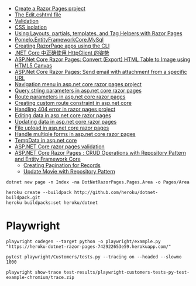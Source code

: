 - [Create a Razor Pages project](https://learn.microsoft.com/en-us/aspnet/core/razor-pages/?view=aspnetcore-9.0&tabs=visual-studio-code#create-a-razor-pages-project)
- [The Edit.cshtml file](https://learn.microsoft.com/en-us/aspnet/core/razor-pages/?view=aspnetcore-9.0&tabs=visual-studio-code#the-editcshtml-file)
- [Validation](https://learn.microsoft.com/en-us/aspnet/core/razor-pages/?view=aspnetcore-9.0&tabs=visual-studio-code#validation)
- [CSS isolation](https://learn.microsoft.com/en-us/aspnet/core/razor-pages/?view=aspnetcore-9.0&tabs=visual-studio-code#css-isolation)
- [Using Layouts, partials, templates, and Tag Helpers with Razor Pages](https://learn.microsoft.com/en-us/aspnet/core/razor-pages/?view=aspnetcore-9.0&tabs=visual-studio-code#using-layouts-partials-templates-and-tag-helpers-with-razor-pages)
- [Pomelo.EntityFrameworkCore.MySql](https://github.com/PomeloFoundation/Pomelo.EntityFrameworkCore.MySql?tab=readme-ov-file#2-services-configuration)
- [Creating RazorPage apps using the CLI](https://tattoocoder.com/creating-razorpage-apps-using-the-cli/)
- [.NET Core 中正确使用 HttpClient 的姿势](https://www.cnblogs.com/willick/p/net-core-httpclient.html)
- [ASP.Net Core Razor Pages: Convert (Export) HTML Table to Image using HTML5 Canvas](https://www.aspsnippets.com/Articles/5153/ASPNet-Core-Razor-Pages-Convert-Export-HTML-Table-to-Image-using-HTML5-Canvas/)
- [ASP.Net Core Razor Pages: Send email with attachment from a specific URL](https://www.aspsnippets.com/Articles/5045/ASPNet-Core-Razor-Pages-Send-email-with-attachment-from-a-specific-URL/)
- [Navigation menu in asp.net core razor pages project](https://csharp-video-tutorials.blogspot.com/2019/11/layout-view-in-razor-pages-project.html)
- [Query string parameters in asp.net core razor pages](https://csharp-video-tutorials.blogspot.com/2019/12/query-string-parameters-in-aspnet-core.html)
- [Route parameters in asp.net core razor pages](https://csharp-video-tutorials.blogspot.com/2019/12/route-parameters-in-aspnet-core-razor.html)
- [Creating custom route constraint in asp.net core](https://csharp-video-tutorials.blogspot.com/2019/12/aspnet-core-custom-route-constraint.html)
- [Handling 404 error in razor pages project](https://csharp-video-tutorials.blogspot.com/2019/12/handling-404-error-in-razor-pages.html)
- [Editing data in asp.net core razor pages](https://csharp-video-tutorials.blogspot.com/2019/12/editing-data-in-aspnet-core-razor-pages.html)
- [Updating data in asp.net core razor pages](https://csharp-video-tutorials.blogspot.com/2020/01/updating-data-in-aspnet-core-razor-pages.html)
- [File upload in asp.net core razor pages](https://csharp-video-tutorials.blogspot.com/2020/01/file-upload-in-aspnet-core-razor-pages.html)
- [Handle multiple forms in asp.net core razor pages](https://csharp-video-tutorials.blogspot.com/2020/01/handle-multiple-forms-in-aspnet-core.html)
- [TempData in asp.net core](https://csharp-video-tutorials.blogspot.com/2020/01/tempdata-in-aspnet-core.html)
- [ASP.NET Core razor pages validation](https://csharp-video-tutorials.blogspot.com/2020/01/aspnet-core-razor-pages-validation.html)
- [ASP.NET Core Razor Pages : CRUD Operations with Repository Pattern and Entity Framework Core](https://www.hosting.work/aspnet-core-razor-pages-repository-pattern-ef-core/)
  - [Creating Pagination for Records](https://www.hosting.work/aspnet-core-razor-pages-repository-pattern-ef-core/#pagination)
  - [Update Movie with Repository Pattern](https://www.hosting.work/aspnet-core-razor-pages-repository-pattern-ef-core/#update)
```
dotnet new page -n Index -na DotNetRazorPages.Pages.Area -o Pages/Area
```
```
heroku create --buildpack http://github.com/heroku/dotnet-buildpack.git
heroku buildpacks:set heroku/dotnet
```
# Playwright
```
playwright codegen --target python -o playwright/example.py "https://heroku-dotnet-razor-pages-742922653e59.herokuapp.com/"
```
```
pytest playwright/Customers/tests.py --tracing on --headed --slowmo 1000
```
```
playwright show-trace test-results/playwright-customers-tests-py-test-example-chromium/trace.zip
```